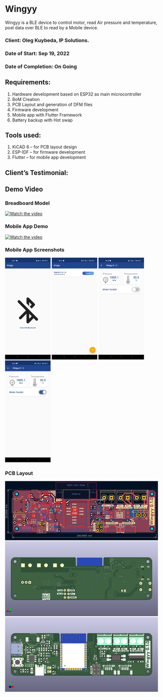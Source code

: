 # Wingyy

Wingyy is a BLE device to control motor, read Air pressure and temperature, post data over BLE to read by a Mobile device.

### Client: Oleg Kuybeda, IP Solutions.

### Date of Start: Sep 19, 2022

### Date of Completion: On Going

## Requirements:

1. Hardware development based on ESP32 as main microcontroller
2. BoM Creation
3. PCB Layout and generation of DFM files
4. Firmware development
5. Mobile app with Flutter Framework
6. Battery backup with Hot swap

## Tools used:

1. KiCAD 6 – for PCB layout design
2. ESP-IDF – for firmware development
3. Flutter – for mobile app development

## Client’s Testimonial:

## Demo Video

### Breadboard Model

[![Watch the video](https://i9.ytimg.com/vi/Svz494yfnNE/mq2.jpg?sqp=CKij9JkG&rs=AOn4CLA0KAY4NhfFbKmvqbkNz7TYe8iK5Q)](https://youtu.be/Svz494yfnNE)

### Mobile App Demo

[![Watch the video](https://i9.ytimg.com/vi/zm-k4Ea09go/mq2.jpg?sqp=CICo9JkG&rs=AOn4CLC7oe0VbeX5sORAEwDmDJhTRbt4Zg)](https://youtu.be/zm-k4Ea09go)

### Mobile App Screenshots

[<img src="./resource/screen_1.jpg" width="150"/>](/resource/screen_1.jpg)
[<img src="./resource/screen_2.jpg" width="150"/>](/resource/screen_2.jpg)
[<img src="./resource/screen_3.jpg" width="150"/>](/resource/screen_3.jpg)
[<img src="./resource/screen_4.jpg" width="150"/>](/resource/screen_4.jpg)

### PCB Layout

![](/resource/Wingyy_PCB_1.png)
![](/resource/Wingyy_PCB_2.png)
![](/resource/Wingyy_PCB_3.png)
